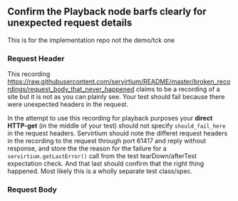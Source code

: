 ## Confirm the Playback node barfs clearly for unexpected request details

This is for the implementation repo not the demo/tck one

### Request Header

This recording https://raw.githubusercontent.com/servirtium/README/master/broken_recordings/request_body_that_never_happened 
claims to be a recording of a site but it is not as you can plainly see.  Your test should fail because there were unexpected headers in the request.

In the attempt to use this recording for playback purposes your **direct HTTP-get** (in the middle of your test) should not specify `should_fail_here` in the request headers.  Servirtium should note the differet request headers in the recording to the request through port 61417 and reply without response, and store the the reason for the failure for a `servirtium.getLastError()` call from the test tearDown/afterTest expectation check.  And that last should confirm that the right thing happened.  Most likely this is a wholly separate test class/spec.

### Request Body
